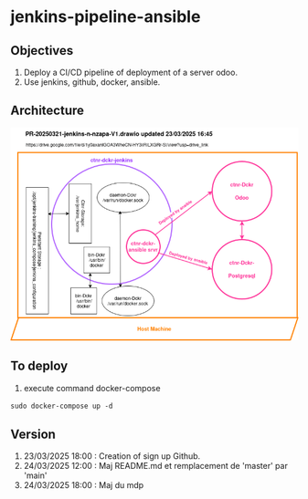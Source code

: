 # jenkins-pipeline-ansible

## Objectives

1. Deploy a CI/CD pipeline of deployment of a server odoo.
1. Use jenkins, github, docker, ansible.

## Architecture

![ ](img/PR-20250321-jenkins-n-nzapa-V1.drawio.png)

## To deploy

1. execute command docker-compose

```md
sudo docker-compose up -d

 ```

## Version

1. 23/03/2025 18:00 : Creation of sign up Github.
1. 24/03/2025 12:00 : Maj README.md et remplacement de 'master' par 'main'
1. 24/03/2025 18:00 : Maj du mdp 
